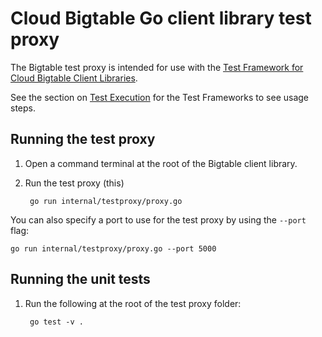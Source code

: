 # Cloud Bigtable Go client library test proxy

The Bigtable test proxy is intended for use with the [Test Framework
for Cloud Bigtable Client Libraries](https://github.com/googleapis/cloud-bigtable-clients-test).

See the section on
[Test Execution](https://github.com/googleapis/cloud-bigtable-clients-test#test-execution)
for the Test Frameworks to see usage steps.

## Running the test proxy

1. Open a command terminal at the root of the Bigtable client library.

1. Run the test proxy (this)


        go run internal/testproxy/proxy.go


You can also specify a port to use for the test proxy by using the `--port`
flag:

```
go run internal/testproxy/proxy.go --port 5000
```

## Running the unit tests

1. Run the following at the root of the test proxy folder:

        go test -v .
